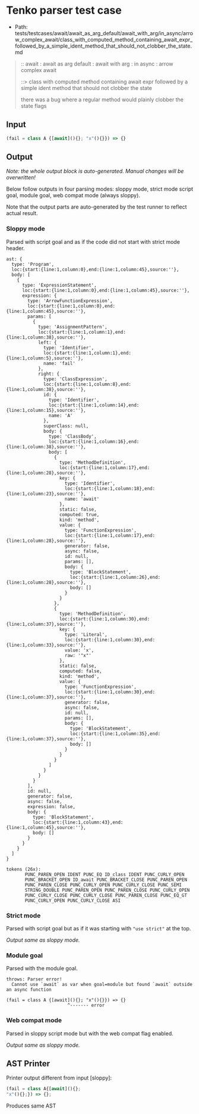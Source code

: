 # Tenko parser test case

- Path: tests/testcases/await/await_as_arg_default/await_with_arg/in_async/arrow_complex_await/class_with_computed_method_containing_await_expr_followed_by_a_simple_ident_method_that_should_not_clobber_the_state.md

> :: await : await as arg default : await with arg : in async : arrow complex await
>
> ::> class with computed method containing await expr followed by a simple ident method that should not clobber the state
>
> there was a bug where a regular method would plainly clobber the state flags

## Input

`````js
(fail = class A {[await](){}; "x"(){}}) => {}
`````

## Output

_Note: the whole output block is auto-generated. Manual changes will be overwritten!_

Below follow outputs in four parsing modes: sloppy mode, strict mode script goal, module goal, web compat mode (always sloppy).

Note that the output parts are auto-generated by the test runner to reflect actual result.

### Sloppy mode

Parsed with script goal and as if the code did not start with strict mode header.

`````
ast: {
  type: 'Program',
  loc:{start:{line:1,column:0},end:{line:1,column:45},source:''},
  body: [
    {
      type: 'ExpressionStatement',
      loc:{start:{line:1,column:0},end:{line:1,column:45},source:''},
      expression: {
        type: 'ArrowFunctionExpression',
        loc:{start:{line:1,column:0},end:{line:1,column:45},source:''},
        params: [
          {
            type: 'AssignmentPattern',
            loc:{start:{line:1,column:1},end:{line:1,column:38},source:''},
            left: {
              type: 'Identifier',
              loc:{start:{line:1,column:1},end:{line:1,column:5},source:''},
              name: 'fail'
            },
            right: {
              type: 'ClassExpression',
              loc:{start:{line:1,column:8},end:{line:1,column:38},source:''},
              id: {
                type: 'Identifier',
                loc:{start:{line:1,column:14},end:{line:1,column:15},source:''},
                name: 'A'
              },
              superClass: null,
              body: {
                type: 'ClassBody',
                loc:{start:{line:1,column:16},end:{line:1,column:38},source:''},
                body: [
                  {
                    type: 'MethodDefinition',
                    loc:{start:{line:1,column:17},end:{line:1,column:28},source:''},
                    key: {
                      type: 'Identifier',
                      loc:{start:{line:1,column:18},end:{line:1,column:23},source:''},
                      name: 'await'
                    },
                    static: false,
                    computed: true,
                    kind: 'method',
                    value: {
                      type: 'FunctionExpression',
                      loc:{start:{line:1,column:17},end:{line:1,column:28},source:''},
                      generator: false,
                      async: false,
                      id: null,
                      params: [],
                      body: {
                        type: 'BlockStatement',
                        loc:{start:{line:1,column:26},end:{line:1,column:28},source:''},
                        body: []
                      }
                    }
                  },
                  {
                    type: 'MethodDefinition',
                    loc:{start:{line:1,column:30},end:{line:1,column:37},source:''},
                    key: {
                      type: 'Literal',
                      loc:{start:{line:1,column:30},end:{line:1,column:33},source:''},
                      value: 'x',
                      raw: '"x"'
                    },
                    static: false,
                    computed: false,
                    kind: 'method',
                    value: {
                      type: 'FunctionExpression',
                      loc:{start:{line:1,column:30},end:{line:1,column:37},source:''},
                      generator: false,
                      async: false,
                      id: null,
                      params: [],
                      body: {
                        type: 'BlockStatement',
                        loc:{start:{line:1,column:35},end:{line:1,column:37},source:''},
                        body: []
                      }
                    }
                  }
                ]
              }
            }
          }
        ],
        id: null,
        generator: false,
        async: false,
        expression: false,
        body: {
          type: 'BlockStatement',
          loc:{start:{line:1,column:43},end:{line:1,column:45},source:''},
          body: []
        }
      }
    }
  ]
}

tokens (26x):
       PUNC_PAREN_OPEN IDENT PUNC_EQ ID_class IDENT PUNC_CURLY_OPEN
       PUNC_BRACKET_OPEN ID_await PUNC_BRACKET_CLOSE PUNC_PAREN_OPEN
       PUNC_PAREN_CLOSE PUNC_CURLY_OPEN PUNC_CURLY_CLOSE PUNC_SEMI
       STRING_DOUBLE PUNC_PAREN_OPEN PUNC_PAREN_CLOSE PUNC_CURLY_OPEN
       PUNC_CURLY_CLOSE PUNC_CURLY_CLOSE PUNC_PAREN_CLOSE PUNC_EQ_GT
       PUNC_CURLY_OPEN PUNC_CURLY_CLOSE ASI
`````

### Strict mode

Parsed with script goal but as if it was starting with `"use strict"` at the top.

_Output same as sloppy mode._

### Module goal

Parsed with the module goal.

`````
throws: Parser error!
  Cannot use `await` as var when goal=module but found `await` outside an async function

(fail = class A {[await](){}; "x"(){}}) => {}
                       ^------- error
`````


### Web compat mode

Parsed in sloppy script mode but with the web compat flag enabled.

_Output same as sloppy mode._

## AST Printer

Printer output different from input [sloppy]:

````js
(fail = class A{[await](){};
"x"(){};}) => {};
````

Produces same AST
